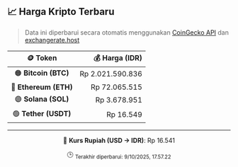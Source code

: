 

<!-- HARGA_KRIPTO -->
## 📈 Harga Kripto Terbaru

> Data ini diperbarui secara otomatis menggunakan [CoinGecko API](https://www.coingecko.com/) dan [exchangerate.host](https://exchangerate.host/)

<div align="center">

| 🪙 Token | 💰 Harga (IDR) |
|:------:|---------------:|
| 🟠 **Bitcoin (BTC)**   | Rp 2.021.590.836 |
| 🔵 **Ethereum (ETH)**  | Rp 72.065.515 |
| 🟣 **Solana (SOL)**    | Rp 3.678.951 |
| 🟢 **Tether (USDT)**   | Rp 16.549 |

---

💱 **Kurs Rupiah (USD → IDR)**: Rp 16.541

🕒 <sub>Terakhir diperbarui: 9/10/2025, 17.57.22</sub>

</div>
<!-- /HARGA_KRIPTO -->